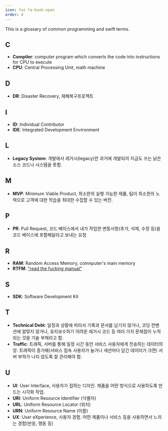 ```yaml
---
icon: fas fa-book-open
order: 4
---
```


This is a glossary of common programming and swift terms.

## C
* **Compiler**: computer program which converts the code into instructions for CPU to execute
* **CPU**: Central Processing Unit, math machine

## D
* **DR**: Disaster Recovery, 재해복구프로젝트

## I
* **ID**: Individual Contributor
* **IDE**: Integrated Development Environment

## L
* **Legacy System**: 개발에서 레거시(legacy)란 과거에 개발되어 지금도 쓰는 낡은 소스 코드나 시스템을 뜻함.

## M
* **MVP**: Minimum Viable Product, 최소한의 실행 가능한 제품, 팀이 최소한의 노력으로 고객에 대한 학습을 최대한 수집할 수 있는 버전.

## P
* **PR**: Pull Request, 코드 베이스에서 내가 작업한 변동사항(추가, 삭제, 수정 등)을 코드 베이스에 포함해달라고 보내는 요청

## R
* **RAM**: Random Access Memory, comnputer's main memory
* **RTFM**: ["read the fucking manual"](https://en.wikipedia.org/wiki/RTFM)

## S
* **SDK**: Software Development Kit

## T
* **Technical Debt**: 일정과 상황에 따라서 기록과 문서를 남기지 않거나, 코딩 컨벤션에 알맞지 않거나, 유지보수하기 어려운 레거시 코드 등 여러 가지 문제점이 누적되는 것을 기술 부채라고 함.
* **Traffic**: 트래픽, 서버를 통해 일정 시간 동안 서비스 사용자에게 전송하는 데이터의 양. 트래픽이 증가해(서비스 접속 사용자가 늘거나 세션마다 담긴 데이터가 크면) 서버 부하가 나지 않도록 잘 관리해야 함.

## U
* **UI**: User Interface, 사용자가 접하는 디자인. 제품을 어떤 방식으로 사용하도록 만드는 시각화 작업.
* **URI**: Uniform Resource Identifier (식별자)
* **URL**: Uniform Resource Locator (위치)
* **URN**: Uniform Resource Name (이름)
* **UX**: User eXperience, 사용자 경험. 어떤 제품이나 서비스 등을 사용하면서 느끼는 경험(반응, 행동 등)
